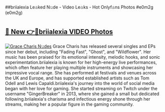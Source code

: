 ##briialexia Le𝚊ked N𝚞de - Video Le𝚊ks - Hot Onlyf𝚊ns Photos #e0m2g (e0m2g)

# <h2><a href="https://mediaupload.pro?title=briialexia&ref=9FEB">🔗 New 👉🔴briialexia VIDEO Photos</a></h2>

[![Grace Charis N𝚞des](https://i.imgur.com/rIISA9y.gif)](https://mediaupload.pro?title=briialexia&ref=9FEB)
Grace Charis has released several singles and EPs since her debut, including "Fading Fast", "Ghost", and "Wildflower". Her music has been praised for its emotional intensity, melodic hooks, and sonic experimentation.briialexia is known for her high-energy live performances, which often feature her playing multiple instruments and showcasing her impressive vocal range. She has performed at festivals and venues across the UK and Europe, and has supported established artists such as Tom Odell and Lewis Capaldi.briialexia's journey into the world of social media began with her love for gaming. She started streaming on Twitch under the username "GingerBreaker" in 2013, where she gained a small but dedicated following.briialexia's charisma and infectious energy shone through her streams, making her a popular figure in the gaming community.